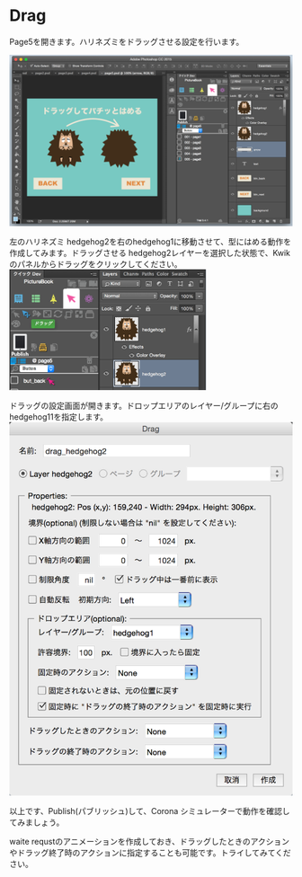 # Drag

Page5を開きます。ハリネズミをドラッグさせる設定を行います。

<img src="./IMG2/2015-07-21_1511.png">

左のハリネズミ hedgehog2を右のhedgehog1に移動させて、型にはめる動作を作成してみます。ドラッグさせる hedgehog2レイヤーを選択した状態で、Kwikのパネルからドラッグをクリックしてください。
<img src="./IMG2/2015-07-21_1514.png" width="350">

ドラッグの設定画面が開きます。ドロップエリアのレイヤー/グループに右のhedgehog11を指定します。
<img src="./IMG2/2015-07-21_1515.png">

以上です、Publish(パブリッシュ)して、Corona シミュレーターで動作を確認してみましょう。

waite requstのアニメーションを作成しておき、ドラッグしたときのアクションやドラッグ終了時のアクションに指定することも可能です。トライしてみてください。